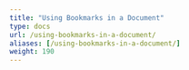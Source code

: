 ```yaml
---
title: "Using Bookmarks in a Document"
type: docs
url: /using-bookmarks-in-a-document/
aliases: [/using-bookmarks-in-a-document/]
weight: 190
---
```


